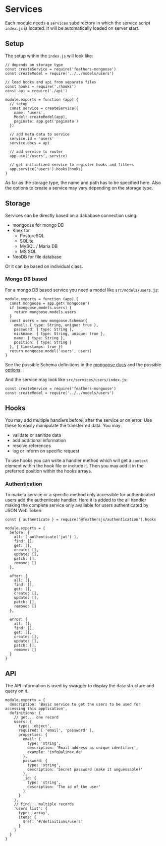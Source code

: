 # Services

Each module needs a `services` subdirectory in which the service script `index.js` is located.
It will be automatically loaded on server start.

## Setup

The setup within the `index.js` will look like:

    // depends on storage type
    const createService = require('feathers-mongoose') 
    const createModel = require('../../models/users')
    
    // load hooks and api from separate files
    const hooks = require('./hooks')
    const api = require('./api')

    module.exports = function (app) {
      // setup
      const service = createService({
        name: 'users',
        Model: createModel(app),
        paginate: app.get('paginate')
      })

      // add meta data to service
      service.id = 'users'
      service.docs = api

      // add service to router
      app.use('/users', service)

      // get initialized service to register hooks and filters
      app.service('users').hooks(hooks)
    }

As far as the storage type, the name and path has to be specified here. Also the options to create a service may vary
depending on the storage type.

## Storage

Services can be directly based on a dababase connection using:

- mongoose for mongo DB
- Knex for 
  - PostgreSQL
  - SQLite
  - MySQL / Maria DB
  - MS SQL
- NeoDB for file database

Or it can be based on individual class.

### Mongo DB based

For a mongo DB based service you need a model like `src/models/users.js`:

    module.exports = function (app) {
      const mongoose = app.get('mongoose')
      if (mongoose.models.users) {
        return mongoose.models.users
      }
      const users = new mongoose.Schema({
        email: { type: String, unique: true },
        password: { type: String },
        nickname: { type: String, unique: true },
        name: { type: String },
        position: { type: String }
      }, { timestamps: true })
      return mongoose.model('users', users)
    }

See the possible Schema definitions in the [mongoose docs](http://mongoosejs.com/docs/schematypes.html) and the possible
[options](http://mongoosejs.com/docs/api.html#schema_Schema).

And the service may look like `src/services/users/index.js`:

    const createService = require('feathers-mongoose')
    const createModel = require('../../models/users')

## Hooks

You may add multiple handlers before, after the service or on error. Use these to easily manipulate the transferred data.
You may:
- validate or sanitize data
- add additional information
- resolve references
- log or inform on specific request

To use hooks you can write a handler method which will get a `context` element within the hook file or include it.
Then you may add it in the preferred position within the hooks arrays.

### Authentication

To make a service or a specific method only accessible for authenticated users add the authenticate handler. Here it is added to the all handler making the complete service only available for users authenticated by JSON Web Token:

    const { authenticate } = require('@feathersjs/authentication').hooks
 
    module.exports = {
      before: {
        all: [ authenticate('jwt') ],
        find: [],
        get: [],
        create: [],
        update: [],
        patch: [],
        remove: []
      },

      after: {
        all: [],
        find: [],
        get: [],
        create: [],
        update: [],
        patch: [],
        remove: []
      },

      error: {
        all: [],
        find: [],
        get: [],
        create: [],
        update: [],
        patch: [],
        remove: []
      }
    }


## API

The API information is used by swagger to display the data structure and query on it.

    module.exports = {
      description: 'Basic service to get the users to be used for accessing this application',
      definitions: {
        // get... one record
        users: {
          type: 'object',
          required: [ 'email', 'password' ],
          properties: {
            email: {
              type: 'string',
              description: 'Email address as unique identifier',
              example: 'info@alinex.de'
            },
            password: {
              type: 'string',
              description: 'Secret password (make it unguessable)'
            },
            _id: {
              type: 'string',
              description: 'The id of the user'
            }
          }
        },
        // find... multiple records
        'users list': {
          type: 'array',
          items: {
            $ref: '#/definitions/users'
          }
        }
      }
    }
